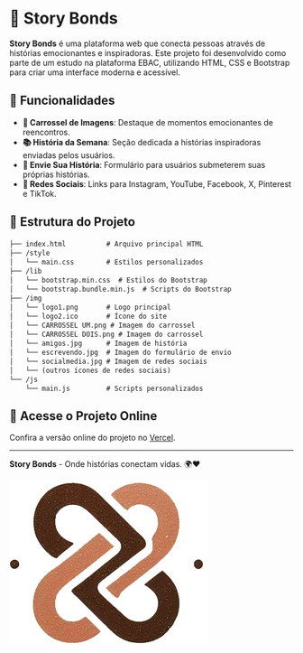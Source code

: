 # 📖 Story Bonds

**Story Bonds** é uma plataforma web que conecta pessoas através de histórias emocionantes e inspiradoras. Este projeto foi desenvolvido como parte de um estudo na plataforma EBAC, utilizando HTML, CSS e Bootstrap para criar uma interface moderna e acessível.

## 🌟 Funcionalidades

- **🎡 Carrossel de Imagens**: Destaque de momentos emocionantes de reencontros.
- **📚 História da Semana**: Seção dedicada a histórias inspiradoras enviadas pelos usuários.
- **📝 Envie Sua História**: Formulário para usuários submeterem suas próprias histórias.
- **🔗 Redes Sociais**: Links para Instagram, YouTube, Facebook, X, Pinterest e TikTok.

## 📂 Estrutura do Projeto

```
├── index.html          # Arquivo principal HTML
├── /style
│   └── main.css        # Estilos personalizados
├── /lib
│   └── bootstrap.min.css  # Estilos do Bootstrap
│   └── bootstrap.bundle.min.js  # Scripts do Bootstrap
├── /img
│   └── logo1.png       # Logo principal
│   └── logo2.ico       # Ícone do site
│   └── CARROSSEL UM.png # Imagem do carrossel
│   └── CARROSSEL DOIS.png # Imagem do carrossel
│   └── amigos.jpg      # Imagem de história
│   └── escrevendo.jpg  # Imagem do formulário de envio
│   └── socialmedia.jpg # Imagem de redes sociais
│   └── (outros ícones de redes sociais)
└── /js
    └── main.js         # Scripts personalizados
```


## 🔗 Acesse o Projeto Online

Confira a versão online do projeto no [Vercel](https://your-vercel-link.vercel.app).

---

**Story Bonds** - Onde histórias conectam vidas. 🌍❤️

![Logo](img/logo1.png)
